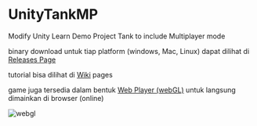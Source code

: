 # UnityTankMP
Modify Unity Learn Demo Project Tank to include Multiplayer mode

binary download untuk tiap platform (windows, Mac, Linux) dapat dilihat di [Releases Page](https://github.com/uraymeiviar/UnityTankMP/releases)

tutorial bisa dilihat di [Wiki](https://github.com/uraymeiviar/UnityTankMP/wiki) pages

game juga tersedia dalam bentuk [Web Player (webGL)](https://uraymeiviar.github.io/UnityTankMP/) untuk langsung dimainkan di browser (online)

![webgl](https://user-images.githubusercontent.com/4237078/105551411-452a9300-5d35-11eb-807a-d721e8954bb9.JPG)
